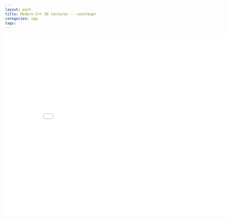 ```yaml
---
layout: post
title: Modern C++ 30 lectures -- constexpr
categories: cpp
tags:
---
```


<center><embed src="/pdfs/posts/Modern cpp 30 lectures — constexpr.pdf" width="850" height="600"></center>
